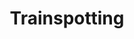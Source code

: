 ---
layout: post
title: Trainspotting
director: Doyle Bonny
year: 1996
cover: https://images.mubicdn.net/images/film/144/cache-7998-1546142453/image-w1280.jpg
imdb250: true
---